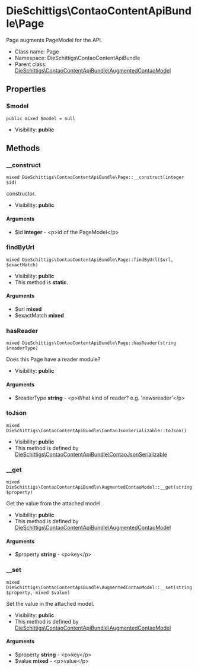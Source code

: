 DieSchittigs\ContaoContentApiBundle\Page
===============

Page augments PageModel for the API.




* Class name: Page
* Namespace: DieSchittigs\ContaoContentApiBundle
* Parent class: [DieSchittigs\ContaoContentApiBundle\AugmentedContaoModel](DieSchittigs-ContaoContentApiBundle-AugmentedContaoModel.md)





Properties
----------


### $model

    public mixed $model = null





* Visibility: **public**


Methods
-------


### __construct

    mixed DieSchittigs\ContaoContentApiBundle\Page::__construct(integer $id)

constructor.



* Visibility: **public**


#### Arguments
* $id **integer** - &lt;p&gt;id of the PageModel&lt;/p&gt;



### findByUrl

    mixed DieSchittigs\ContaoContentApiBundle\Page::findByUrl($url, $exactMatch)





* Visibility: **public**
* This method is **static**.


#### Arguments
* $url **mixed**
* $exactMatch **mixed**



### hasReader

    mixed DieSchittigs\ContaoContentApiBundle\Page::hasReader(string $readerType)

Does this Page have a reader module?



* Visibility: **public**


#### Arguments
* $readerType **string** - &lt;p&gt;What kind of reader? e.g. &#039;newsreader&#039;&lt;/p&gt;



### toJson

    mixed DieSchittigs\ContaoContentApiBundle\ContaoJsonSerializable::toJson()





* Visibility: **public**
* This method is defined by [DieSchittigs\ContaoContentApiBundle\ContaoJsonSerializable](DieSchittigs-ContaoContentApiBundle-ContaoJsonSerializable.md)




### __get

    mixed DieSchittigs\ContaoContentApiBundle\AugmentedContaoModel::__get(string $property)

Get the value from the attached model.



* Visibility: **public**
* This method is defined by [DieSchittigs\ContaoContentApiBundle\AugmentedContaoModel](DieSchittigs-ContaoContentApiBundle-AugmentedContaoModel.md)


#### Arguments
* $property **string** - &lt;p&gt;key&lt;/p&gt;



### __set

    mixed DieSchittigs\ContaoContentApiBundle\AugmentedContaoModel::__set(string $property, mixed $value)

Set the value in the attached model.



* Visibility: **public**
* This method is defined by [DieSchittigs\ContaoContentApiBundle\AugmentedContaoModel](DieSchittigs-ContaoContentApiBundle-AugmentedContaoModel.md)


#### Arguments
* $property **string** - &lt;p&gt;key&lt;/p&gt;
* $value **mixed** - &lt;p&gt;value&lt;/p&gt;


